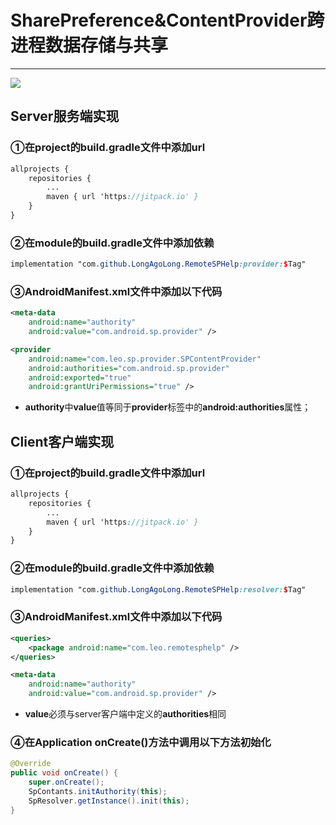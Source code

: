 # SharePreference&ContentProvider跨进程数据存储与共享

------

[![](https://jitpack.io/v/LongAgoLong/RemoteSPHelp.svg)](https://jitpack.io/#LongAgoLong/RemoteSPHelp)

## Server服务端实现

### ①在project的build.gradle文件中添加url

```scss
allprojects {
	repositories {
		...
		maven { url 'https://jitpack.io' }
	}
}
```

### ②在module的build.gradle文件中添加依赖

```scss
implementation "com.github.LongAgoLong.RemoteSPHelp:provider:$Tag"
```

### ③AndroidManifest.xml文件中添加以下代码

```xml
<meta-data
    android:name="authority"
    android:value="com.android.sp.provider" />

<provider
    android:name="com.leo.sp.provider.SPContentProvider"
    android:authorities="com.android.sp.provider"
    android:exported="true"
    android:grantUriPermissions="true" />
```

- **authority**中**value**值等同于**provider**标签中的**android:authorities**属性；


## Client客户端实现

### ①在project的build.gradle文件中添加url

```scss
allprojects {
	repositories {
		...
		maven { url 'https://jitpack.io' }
	}
}
```

### ②在module的build.gradle文件中添加依赖

```scss
implementation "com.github.LongAgoLong.RemoteSPHelp:resolver:$Tag"
```

### ③AndroidManifest.xml文件中添加以下代码

```xml
<queries>
    <package android:name="com.leo.remotesphelp" />
</queries>

<meta-data
    android:name="authority"
    android:value="com.android.sp.provider" />
```

- **value**必须与server客户端中定义的**authorities**相同

### ④在Application onCreate()方法中调用以下方法初始化

```java
@Override
public void onCreate() {
    super.onCreate();
    SpContants.initAuthority(this);
    SpResolver.getInstance().init(this);
}
```


